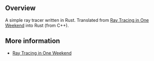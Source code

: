 ## Overview

A simple ray tracer written in Rust. Translated from [Ray Tracing in One Weekend](https://raytracing.github.io/books/RayTracingInOneWeekend.html) into Rust (from C++).

## More information

- [Ray Tracing in One Weekend](https://raytracing.github.io/books/RayTracingInOneWeekend.html)